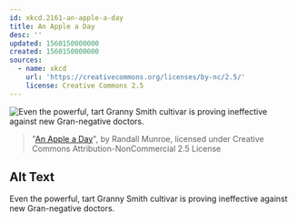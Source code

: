 ```yaml
---
id: xkcd.2161-an-apple-a-day
title: An Apple a Day
desc: ''
updated: 1560150000000
created: 1560150000000
sources:
  - name: xkcd
    url: 'https://creativecommons.org/licenses/by-nc/2.5/'
    license: Creative Commons 2.5
---
```

![Even the powerful, tart Granny Smith cultivar is proving ineffective against new Gran-negative doctors.](https://imgs.xkcd.com/comics/an_apple_a_day.png)
> "[An Apple a Day](https://xkcd.com/2161/)", by Randall Munroe, licensed under Creative Commons Attribution-NonCommercial 2.5 License

## Alt Text
Even the powerful, tart Granny Smith cultivar is proving ineffective against new Gran-negative doctors.
